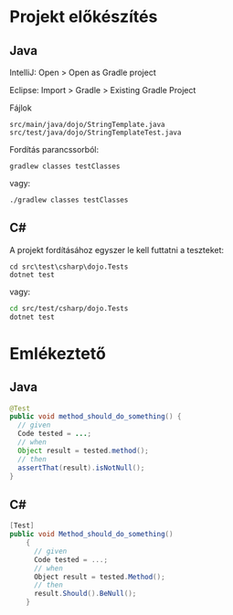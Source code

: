 # Projekt előkészítés

## Java

IntelliJ: Open > Open as Gradle project

Eclipse: Import > Gradle > Existing Gradle Project

Fájlok

```
src/main/java/dojo/StringTemplate.java
src/test/java/dojo/StringTemplateTest.java
```

Fordítás parancssorból:

```
gradlew classes testClasses
```

vagy:

```
./gradlew classes testClasses
```

## C#

A projekt fordításához egyszer le kell futtatni a teszteket:

```
cd src\test\csharp\dojo.Tests
dotnet test
```

vagy:

```bash
cd src/test/csharp/dojo.Tests
dotnet test
```

# Emlékeztető

## Java

```java
@Test
public void method_should_do_something() {
  // given
  Code tested = ...;
  // when
  Object result = tested.method();
  // then
  assertThat(result).isNotNull();
}
```

## C#

```csharp
[Test]
public void Method_should_do_something()
    {
      // given
      Code tested = ...;
      // when
      Object result = tested.Method();
      // then
      result.Should().BeNull();
    }
```